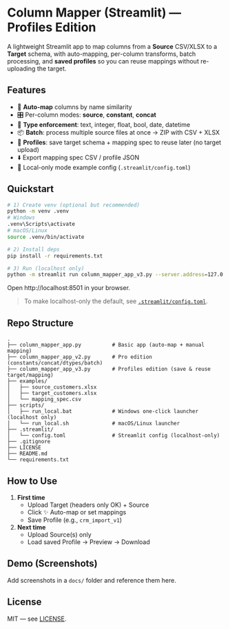 
# Column Mapper (Streamlit) — Profiles Edition

A lightweight Streamlit app to map columns from a **Source** CSV/XLSX to a **Target** schema, with auto-mapping, per-column transforms, batch processing, and **saved profiles** so you can reuse mappings without re-uploading the target.

## Features
- 🔁 **Auto-map** columns by name similarity
- 🎛️ Per-column modes: **source**, **constant**, **concat**
- 🧪 **Type enforcement**: text, integer, float, bool, date, datetime
- 📦 **Batch**: process multiple source files at once → ZIP with CSV + XLSX
- 💾 **Profiles**: save target schema + mapping spec to reuse later (no target upload)
- ⬇️ Export mapping spec CSV / profile JSON
- 🧰 Local-only mode example config (`.streamlit/config.toml`)

## Quickstart

```bash
# 1) Create venv (optional but recommended)
python -m venv .venv
# Windows
.venv\Scripts\activate
# macOS/Linux
source .venv/bin/activate

# 2) Install deps
pip install -r requirements.txt

# 3) Run (localhost only)
python -m streamlit run column_mapper_app_v3.py --server.address=127.0.0.1
```

Open http://localhost:8501 in your browser.

> To make localhost-only the default, see [`.streamlit/config.toml`](.streamlit/config.toml).

## Repo Structure
```
.
├── column_mapper_app.py          # Basic app (auto-map + manual mapping)
├── column_mapper_app_v2.py       # Pro edition (constants/concat/dtypes/batch)
├── column_mapper_app_v3.py       # Profiles edition (save & reuse target/mapping)
├── examples/
│   ├── source_customers.xlsx
│   ├── target_customers.xlsx
│   └── mapping_spec.csv
├── scripts/
│   ├── run_local.bat             # Windows one-click launcher (localhost only)
│   └── run_local.sh              # macOS/Linux launcher
├── .streamlit/
│   └── config.toml               # Streamlit config (localhost-only)
├── .gitignore
├── LICENSE
├── README.md
└── requirements.txt
```

## How to Use
1. **First time**
   - Upload Target (headers only OK) + Source
   - Click ✨ Auto-map or set mappings
   - Save Profile (e.g., `crm_import_v1`)
2. **Next time**
   - Upload Source(s) only
   - Load saved Profile → Preview → Download

## Demo (Screenshots)
Add screenshots in a `docs/` folder and reference them here.

## License
MIT — see [LICENSE](./LICENSE).
